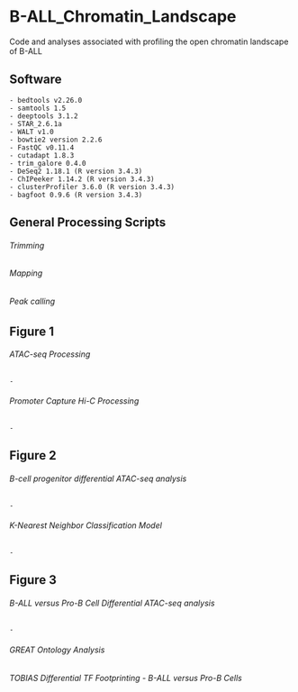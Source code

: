 # B-ALL_Chromatin_Landscape
Code and analyses associated with profiling the open chromatin landscape of B-ALL

## Software 

    - bedtools v2.26.0
    - samtools 1.5
    - deeptools 3.1.2
    - STAR_2.6.1a 
    - WALT v1.0 
    - bowtie2 version 2.2.6 
    - FastQC v0.11.4
    - cutadapt 1.8.3 
    - trim_galore 0.4.0 
    - DeSeq2 1.18.1 (R version 3.4.3)
    - ChIPeeker 1.14.2 (R version 3.4.3)
    - clusterProfiler 3.6.0 (R version 3.4.3)
    - bagfoot 0.9.6 (R version 3.4.3)

## General Processing Scripts

###### Trimming
   
###### Mapping 
    
###### Peak calling
    
    
## Figure 1
###### ATAC-seq Processing
    - 
###### Promoter Capture Hi-C Processing
    - 
## Figure 2
###### B-cell progenitor differential ATAC-seq analysis
    - 
###### K-Nearest Neighbor Classification Model
    - 

## Figure 3
###### B-ALL versus Pro-B Cell Differential ATAC-seq analysis
    - 
###### GREAT Ontology Analysis
###### TOBIAS Differential TF Footprinting - B-ALL versus Pro-B Cells
